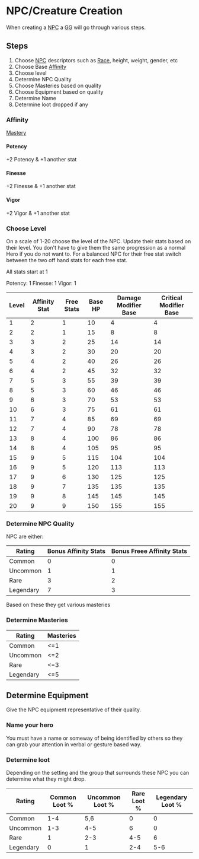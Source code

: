 # NPC/Creature Creation

When creating a [NPC](Definitions/NPC) a [GG](Definitions/Game_Guide) will go through various steps.

## Steps

1. Choose [NPC](Definitions/NPC) descriptors such as [Race](Definitions/Races), height, weight, gender, etc
2. Choose Base [Affinity](#affinity)
3. Choose level
4. Determine NPC Quality
5. Choose Masteries based on quality
6. Choose Equipment based on quality
7. Determine Name
8. Determine loot dropped if any

### Affinity

[Mastery](Masteries/)

#### Potency

+2 Potency & +1 another stat

#### Finesse

+2 Finesse & +1 another stat

#### Vigor

+2 Vigor & +1 another stat

### Choose Level

On a scale of 1-20 choose the level of the NPC. Update their stats based on their level. You don't have to give them the same progression as a normal Hero if you do not want to. For a balanced NPC for their free stat switch between the two off hand stats for each free stat.

All stats start at 1

Potency: 1
Finesse: 1
Vigor: 1

| Level | Affinity Stat | Free Stats | Base HP | Damage Modifier Base | Critical Modifier Base |
| ----- | ------------- | ---------- | ------- | --- | ---|
| 1     | 2             | 1          | 10      | 4 | 4 |
| 2     | 2             | 1          | 15      | 8 | 8 |
| 3     | 3             | 2          | 25      | 14 | 14 |
| 4     | 3             | 2          | 30      | 20 | 20 |
| 5     | 4             | 2          | 40      | 26 | 26 |
| 6     | 4             | 2          | 45      | 32 | 32 |
| 7     | 5             | 3          | 55      | 39 | 39 |
| 8     | 5             | 3          | 60      | 46 | 46 |
| 9     | 6             | 3          | 70      | 53 | 53 |
| 10    | 6             | 3          | 75      | 61 | 61 |
| 11    | 7             | 4          | 85      | 69 | 69 |
| 12    | 7             | 4          | 90      | 78 | 78 |
| 13    | 8             | 4          | 100     | 86 | 86 |
| 14    | 8             | 4          | 105     | 95 | 95 |
| 15    | 9             | 5          | 115     | 104 | 104 |
| 16    | 9             | 5          | 120     | 113 | 113 |
| 17    | 9             | 6          | 130     | 125 | 125 |
| 18    | 9             | 7          | 135     | 135 | 135 |
| 19    | 9             | 8          | 145     | 145 | 145 |
| 20    | 9             | 9          | 150     | 155 | 155|

### Determine NPC Quality

NPC are either:

| Rating    | Bonus Affinity Stats | Bonus Freee Affinity Stats |
| --------- | -------------------- | -------------------------- |
| Common    | 0                    | 0                          |
| Uncommon  | 1                    | 1                          |
| Rare      | 3                    | 2                          |
| Legendary | 7                    | 3                          |

Based on these they get various masteries

### Determine Masteries

| Rating    | Masteries |
| --------- | --------- |
| Common    | <=1       |
| Uncommon  | <=2       |
| Rare      | <=3       |
| Legendary | <=5       |

## Determine Equipment

Give the NPC equipment representative of their quality.

### Name your hero

You must have a name or someway of being identified by others so they can grab your attention in verbal or gesture based way.

### Determine loot

Depending on the setting and the group that surrounds these NPC you can determine what they might drop.

| Rating    | Common Loot % | Uncommon Loot % | Rare Loot % | Legendary Loot % |
| --------- | ------------- | --------------- | ----------- | ---------------- |
| Common    | 1-4           | 5,6             | 0           | 0                |
| Uncommon  | 1-3           | 4-5             | 6           | 0                |
| Rare      | 1             | 2-3             | 4-5         | 6                |
| Legendary | 0             | 1               | 2-4         | 5-6              |
